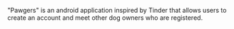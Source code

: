 "Pawgers" is an android application inspired by Tinder that allows users to create an account and meet other dog owners who are registered.
